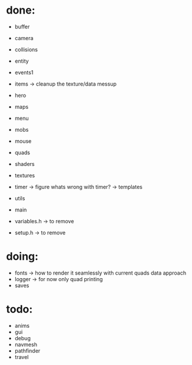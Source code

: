 
# done:
- buffer
- camera
- collisions
- entity
- events1
- items -> cleanup the texture/data messup
- hero
- maps
- menu
- mobs
- mouse
- quads 
- shaders
- textures
- timer -> figure whats wrong with timer? -> templates
- utils
- main

- variables.h -> to remove
- setup.h -> to remove

# doing:
- fonts -> how to render it seamlessly with current quads data approach
- logger -> for now only quad printing 
- saves

# todo:
- anims
- gui
- debug
- navmesh
- pathfinder
- travel

